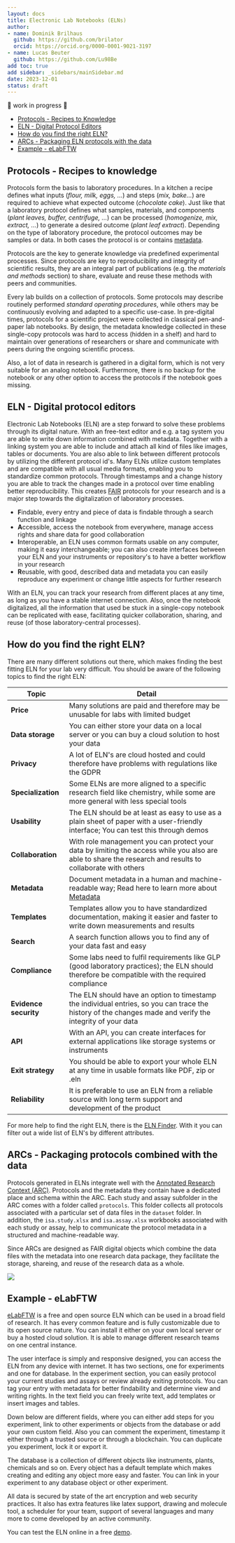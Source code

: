 ```yaml
---
layout: docs
title: Electronic Lab Notebooks (ELNs)
author:
- name: Dominik Brilhaus
  github: https://github.com/brilator
  orcid: https://orcid.org/0000-0001-9021-3197
- name: Lucas Beuter
  github: https://github.com/Lu98Be
add toc: true
add sidebar: _sidebars/mainSidebar.md
date: 2023-12-01
status: draft
---
```


:construction: work in progress :construction:

- [Protocols - Recipes to Knowledge](#protocols---recipes-to-knowledge)
- [ELN - Digital Protocol Editors](#eln---digital-protocol-editors)
- [How do you find the right ELN?](#how-do-you-find-the-right-eln)
- [ARCs - Packaging ELN protocols with the data](#arcs---packaging-protocols-combined-with-the-data)
- [Example - eLabFTW](#example---elabftw)
<!-- - [Actions to make the best of using ELNs with ARCs](#actions-to-make-the-best-of-using-elns-with-arcs) -->
<!-- - [Outlook](#outlook) -->

## Protocols - Recipes to knowledge

Protocols form the basis to laboratory procedures. In a kitchen a recipe defines what inputs (*flour, milk, eggs, ...*) and steps (*mix, bake...*) are required to achieve what expected outcome (*chocolate cake*). Just like that a laboratory protocol defines what samples, materials, and components (*plant leaves, buffer, centrifuge, ...*) can be processed (*homogenize, mix, extract, ...*) to generate a desired outcome (*plant leaf extract*). Depending on the type of laboratory procedure, the protocol outcomes may be samples or data. In both cases the protocol is or contains [metadata][knowledge-mets].

Protocols are the key to generate knowledge via predefined experimental processes. Since protocols are key to reproducibility and integrity of scientific results, they are an integral part of publications (e.g. the *materials and methods* section) to share, evaluate and reuse these methods with peers and communities.

Every lab builds on a collection of protocols. Some protocols may describe routinely performed *standard operating procedures*, while others may be continuously evolving and adapted to a specific use-case. In pre-digital times, protocols for a scientific project were collected in classical pen-and-paper lab notebooks. By design, the metadata knowledge collected in these single-copy protocols was hard to access (hidden in a shelf) and hard to maintain over generations of researchers or share and communicate with peers during the ongoing scientific process. 

Also, a lot of data in research is gathered in a digital form, which is not very suitable for an analog notebook.
Furthermore, there is no backup for the notebook or any other option to access the protocols if the notebook goes missing.

## ELN - Digital protocol editors

Electronic Lab Notebooks (ELN) are a step forward to solve these problems through its digital nature.
With an free-text editor and e.g. a tag system you are able to write down information combined with metadata.
Together with a linking system you are able to include and attach all kind of files like images, tables or documents.
You are also able to link between different protocols by utilizing the different protocol id's.
Many ELNs utilize custom templates and are compatible with all usual media formats, enabling you to standardize common protocols.
Through timestamps and a change history you are able to track the changes made in a protocol over time enabling better reproducibility.
This creates [FAIR][knowledge-fair] protocols for your research and is a major step towards the digitalization of laboratory processes.

- **F**indable, every entry and piece of data is findable through a search function and linkage
- **A**ccessible, access the notebook from everywhere, manage access rights and share data for good collaboration
- **I**nteroperable, an ELN uses common formats usable on any computer, making it easy interchangeable; you can also create interfaces between your ELN and your instruments or repository's to have a better workflow in your research
- **R**eusable, with good, described data and metadata you can easily reproduce any experiment or change little aspects for further research

With an ELN, you can track your research from different places at any time, as long as you have a stable internet connection.
Also, once the notebook digitalized, all the information that used be stuck in a single-copy notebook can be replicated with ease, facilitating quicker collaboration, sharing, and reuse (of those laboratory-central processes).

## How do you find the right ELN?

There are many different solutions out there, which makes finding the best fitting ELN for your lab very difficult. You should be aware of the following topics to find the right ELN:

| Topic                 | Detail                                                                                                                                                     |
| --------------------- | ---------------------------------------------------------------------------------------------------------------------------------------------------------- |
| **Price**             | Many solutions are paid and therefore may be unusable for labs with limited budget                                                                         |
| **Data storage**      | You can either store your data on a local server or you can buy a cloud solution to host your data                                                         |
| **Privacy**           | A lot of ELN's are cloud hosted and could therefore have problems with regulations like the GDPR                                                           |
| **Specialization**    | Some ELNs are more aligned to a specific research field like chemistry, while some are more general with less special tools                                |
| **Usability**         | The ELN should be at least as easy to use as a plain sheet of paper with a user-friendly interface; You can test this through demos                        |
| **Collaboration**     | With role management you can protect your data by limiting the access while you also are able to share the research and results to collaborate with others |
| **Metadata**          | Document metadata in a human and machine-readable way; Read here to learn more about [Metadata][knowledge-mets]                                            |
| **Templates**         | Templates allow you to have standardized documentation, making it easier and faster to write down measurements and results                                 |
| **Search**            | A search function allows you to find any of your data fast and easy                                                                                        |
| **Compliance**        | Some labs need to fulfil requirements like GLP (good laboratory practices); the ELN should therefore be compatible with the required compliance            |
| **Evidence security** | The ELN should have an option to timestamp the individual entries, so you can trace the history of the changes made and verify the integrity of your data  |
| **API**               | With an API, you can create interfaces for external applications like storage systems or instruments                                                       |
| **Exit strategy**     | You should be able to export your whole ELN at any time in usable formats like PDF, zip or .eln                                                            |
| **Reliability**       | It is preferable to use an ELN from a reliable source with long term support and development of the product                                                |

For more help to find the right ELN, there is the [ELN Finder][web-elnfinder]. With it you can filter out a wide list of ELN's by different attributes.

## ARCs - Packaging protocols combined with the data

Protocols generated in ELNs integrate well with the [Annotated Research Context (ARC)](https://nfdi4plants.org/nfdi4plants.knowledgebase/docs/implementation/AnnotatedResearchContext.html). Protocols and the metadata they contain have a dedicated place and schema within the ARC. Each study and assay subfolder in the ARC comes with a folder called `protocols`. This folder collects all protocols associated with a particular set of data files in the `dataset` folder. In addition, the `isa.study.xlsx` and `isa.assay.xlsx` workbooks associated with each study or assay, help to communicate the protocol metadata in a structured and machine-readable way.

Since ARCs are designed as FAIR digital objects which combine the data files with the metadata into one research data package, they facilitate the storage, shareing, and reuse of the research data as a whole.

![](./../img/protocols2arc.drawio.svg)

## Example - eLabFTW 
<!--with LISTER-->

[eLabFTW][web-elabftw] is a free and open source ELN which can be used in a broad field of research.
It has every common feature and is fully customizable due to its open source nature.
You can install it either on your own local server or buy a hosted cloud solution.
It is able to manage different research teams on one central instance.

The user interface is simply and responsive designed, you can access the ELN from any device with internet.
It has two sections, one for experiments and one for database.
In the experiment section, you can easily protocol your current studies and assays or review already exiting protocols.
You can tag your entry with metadata for better findability and determine view and writing rights.
In the text field you can freely write text, add templates or insert images and tables.

Down below are different fields, where you can either add steps for you experiment, link to other experiments or objects from the database or add your own custom field.
Also you can comment the experiment, timestamp it either through a trusted source or through a blockchain.
You can duplicate you experiment, lock it or export it.

The database is a collection of different objects like instruments, plants, chemicals and so on.
Every object has a default template which makes creating and editing any object more easy and faster.
You can link in your experiment to any database object or other experiment.

All data is secured by state of the art encryption and web security practices.
It also has extra features like latex support, drawing and molecule tool, a scheduler for your team, support of several languages and many more to come developed by an active community.

You can test the ELN online in a free [demo][web-elabdemo].

<!--
### LISTER
LISTER is a tool made with python to make eLabFTW compatible with the ISA model.
The tool takes the entries of an experiment plus the attached database entries to create an Excel file containing all the necessary metadata as defined in the ISA standard.
It also comes with its own markup language to annotate metadata.

With eLabFTW and LISTER you can use all the features of a good ELN, and you can afterwards store your data on your ARC with the help of LISTER.

There is also a [demo][web-listerdemo] for eLabFTW available, with experiments documented in the LISTER markup language. <!-- NOTE: the demo currently has a certificate problem and could therefore create problems accessing it

## Example - eLabJournal

[eLabJournal][web-elabjournal] is a paid closed-source ELN from eLabNext. It provides a full ELN with many features and add-on's.
It supports all common file and document formats, including online integration of MS Office formats.
Furthermore, it can either be hosted on a cloud or installed on a server infrastructure of your institute.
Like many other paid ELN, it has a full support and user training service provided by the company.
It supports many different compliances and options for evidence security.

<!-- TODO -->

<!-- rather than just the protocol // just the data without metadata  -->

<!-- 

## Actions to make the best of using ELNs with ARCs

In the following sections we outline recommendations to take full advantage of ELNs together with ARCs. These recommendations include conceptual measures or organizational decisions that are independent of the use of an ELN or ARC as well as manual practices that one could implement immediately to facilitate their integration. Further we will explore possible routes towards automated and tool-aided integrations and interfaces. We try to highlight, where the ARC and a typical ELN conceptually mean the same thing or in technical terms *could write to and read from the same file*.

The goal of bridging the use of ELNs with ARCs is to foster FAIRness in an approach that reduces the documentation work by minimizing duplications and redundancies. To achieve this, the approach needs to integrate smoothly with daily routines of both wet-lab and computational biologists. 

an intuitive and unblocked / unhindered mechanisms to "along the way"

### Structure your ELN: un-mix and disentangle

1. sharing with others is easier when we agree on a system (to name and structure)
2. the ARC structure / naming convention is built on the ISA metadata model
   - hierarchy / taxonomy
   - naming
   - linking
   - referencing
3. the ISA structure can easily be 

Independent of the ELN software you use or whether you prefer another digital routine -cloud, local file server or wiki- to structure and share your lab protocols, the intuitive ISA structure can easily be implemented.


Most ELN software allow some routine to structure / associate entries.



### Review protocol habits

Before (re-)structuring a whole laboratory's protocol collection, it helps to revise the strengths of the ISA model.

Protocols usually describe a single process. In rare cases a combination of multiple processes are combined to one protocol. 

- define where a process (protocol) starts and where it ends

what are inputs and outputs:  

- define clear process inputs and outputs

#### cut protocols into pieces

There is no clear "ruling" as to what defines as a single process.

Looking back at the kitchen analogy: If you're baking a chocolate cake, then going to the grocery store to buy the required ingredients could vaguely be defined as part of the process "chocolate cake baking". However, at the latest once you want to reuse some of the ingredients to cook another dish (process "crumbing a fish filet"), it would become hard to reference the process' (sub)part ("buying groceries"). Certainly, brewing coffee and setting the table should be defined as separate processes.

As vague rules of thumb, in a laboratory context one can recognize a process by either of the following criteria

- you can safely store away the input or output sample, material under suitable conditions (e.g. dry/wet, room temperature / freezer)
- someone else or you yourself could be interested in the output sample, material or data of your process for another purpose (frozen leaf powder for different extractions and assays)
- steps are performed across multiple days

As a counter example: centrifugation or incubation and setting samples aside during an extraction.

![](define-processes.drawio.svg)



### Identify your projects and resources

Once we have clearly defined modular processes, we can start to label them.


- project ID => INV ID
- Here's a strength in electronic lab notebooks
- samples, primers, materials => resources
- the definition of what defines a project can vary greatly from a small side project during a bachelor thesis with only the student and a supervisor involved towards multi-lab efforts and should not be enforced
- Note however: the smaller and more concise the project is defined, the more actionable it will be. Just as the ARC, laboratory projects are *immutable, but evolving*. 

- use identifiers
  - some ELN tools allow the use of tags or labels
  - 
- cross-referencing
- identifiers allow us to ... *identify* "things"



### Align annotations

- wording (ISA grammar, annotation principles)
- use templates


### ISA


`./isa.investigation.xlsx`

INVESTIGATION
Investigation Identifier
Investigation Title
Investigation Description
...
INVESTIGATION CONTACTS
Investigation Person Last Name
Investigation Person First Name
...
Investigation Person Email
...

`./studies/<YourStudyName>/isa.study.xlsx`

STUDY
Study Identifier
Study Title
Study Description
...

STUDY FACTORS
Study Factor Name
Study Factor Type
...
STUDY ASSAYS
Study Assay Measurement Type
...
Study Assay Technology Type
...
Study Assay Technology Platform
Study Assay File Name
STUDY PROTOCOLS
Study Protocol Name
...


### Export protocols to ARC

1. Take advantage of ARC's version control system
2. ARC: structured ELN backup
3. Just like an ELN, the ARC can parallel your lab work
4. Daily routine: Export protocol to the ARC of the respective project
   1. Things are often "work in progress"
   2. ARC allows to "end-of-day-dump" your protocols into a subdir


## Outlook

- (local) ELN-ARC interface
  - read-write protocols
  - read-write isa.*.xlsx / isa.json
- create json templates in elabFTW
- automated ARC-ELN synchronization
- using isa templates in an ELN
- integrate ontology API into ELN
- access management

-->


<!-- 

Notes



1. Protocols: basis to lab procedures
2. Key to knowledge of a biological laboratory
3. Protocols = Metadata

4. Key to reproducibility and as such to a FAIR scientific process
  - mixed types of protocols
  - some routine, some continuously evolving
  - some protocols form the base to very central experiments and assays
  - Protocols are an integral part of publications (*materials and methods* section). Methods are shared with peers 
5. classical pen-and-paper lab note book
   1. metadata knowledge stuck in a single copy
   2. hard to access (hidden in a shelf)
   3. hard to maintain (over generations of researchers)
   4. hard to communicate adaptations (stickers, post-its, hand-written notes) -->

<!-- 

In protocols we document exactly how a planned lab process was followed for a dedicated set of samples.
While a well established method for RNA extraction may state that "between 20 and 30 mg" of a ground leaf shall be used as the starting material, we would denote that RNA was extracted from exactly "23.6 mg" of leaf material for one identifiable sample.
While the method may generally recommend five technical replicates, the protocol would associate the five replicates with information 


Definitions:

Method: how an experiment could be done (compare: recipe for baking a cake)
Protocol: how an experiment was done (used this type of flour, baked for 45 instead of 40 minutes)


the fact that the digitalized form of what used to be on **one** paper can now be replicated with ease facilitates quicker collaboration, sharing, and reuse of those central entities at least within 





Tools to edit and share protocols 

With the purpose of protocol editors 

1. the closed lab context
2. the exchange on laboratory protocols
3. ELNs d



- good tool to digitalize your protocols
- good protocol editor
- allows free / flexible editing of protocols
- sharing protocols with close surrounding / your lab
  - easy to reuse
- time stamping



<!-- Where is the bridge between ELNs and ARCs? (ELNs = Protocols = Metadata) -->


<!-- integration (Using an ELN with your ARC) -->
<!-- you can take to make pave the way towards ELN-ARC integration (Using an ELN with your ARC) -->

<!-- - the ARC is your place to structure, store, annotate, share and evolve all data to your research project -->

<!-- 1:1 Project : ARC -->

<!-- This guide was inspired by the [guide][web-nfdi4chem] made by the nfdi4chem consortia. -->

<!-- References -->

[knowledge-fair]: ../fundamentals/FairDataPrinciples.html "Article about FAIR Principles"
[knowledge-mets]: ../fundamentals/Metadata.html "Article about Metadata"
[web-elabftw]: https://www.elabftw.net/ "Homepage of eLabFTW"
[web-elabdemo]: https://demo.elabftw.net/ "Demo of eLabFTW"
[web-listerdemo]: https://elabftw.pharm.hhu.de/ "Demo of eLabFTW with LISTER"
[web-elnfinder]: https://eln-finder.ulb.tu-darmstadt.de/home "ELN Finder"
[web-elabjournal]: https://www.elabnext.com/products/elabjournal/ "Homepage of eLabJournal"
[web-nfdi4chem]: https://knowledgebase.nfdi4chem.de/knowledge_base/docs/eln/ "ELN Guide made by nfdi4chem"
